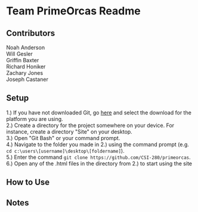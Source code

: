 Team PrimeOrcas Readme    
=======

Contributors    
-----------
Noah Anderson  
Will Gesler  
Griffin Baxter    
Richard Honiker    
Zachary Jones    
Joseph Castaner    
    
Setup    
-----------
1.) If you have not downloaded Git, go [here](https://git-scm.com/downloads) and select the download for the platform you are using.    
2.) Create a directory for the project somewhere on your device. For instance, create a directory "Site" on your desktop.    
3.) Open "Git Bash" or your command prompt.    
4.) Navigate to the folder you made in 2.) using the command prompt (e.g. `cd c:\users\[username]\desktop\[foldername]`).  
5.) Enter the command `git clone https://github.com/CSI-280/primeorcas`.  
6.) Open any of the .html files in the directory from 2.) to start using the site  
    
How to Use    
-----------
    
Notes    
-----------